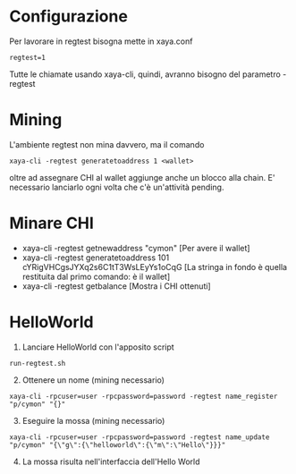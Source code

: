 Configurazione
===

Per lavorare in regtest bisogna mette in xaya.conf

`regtest=1`

Tutte le chiamate usando xaya-cli, quindi, avranno bisogno del parametro -regtest

Mining
===

L'ambiente regtest non mina davvero, ma il comando

`xaya-cli -regtest generatetoaddress 1 <wallet>`

oltre ad assegnare CHI al wallet aggiunge anche un blocco alla chain. E' necessario lanciarlo ogni volta che c'è un'attività pending.

Minare CHI
===
   
 * xaya-cli -regtest getnewaddress "cymon" 
   [Per avere il wallet]
 * xaya-cli -regtest generatetoaddress 101 cYRigVHCgsJYXq2s6C1tT3WsLEyYs1oCqG
   [La stringa in fondo è quella restituita dal primo comando: è il wallet]
 * xaya-cli -regtest getbalance
   [Mostra i CHI ottenuti]

HelloWorld
===

 1. Lanciare HelloWorld con l'apposito script

`run-regtest.sh`

 2. Ottenere un nome (mining necessario)
 
`xaya-cli -rpcuser=user -rpcpassword=password -regtest name_register "p/cymon" "{}"`

 3. Eseguire la mossa (mining necessario)

`xaya-cli -rpcuser=user -rpcpassword=password -regtest name_update "p/cymon" "{\"g\":{\"helloworld\":{\"m\":\"Hello\"}}}"`

 4. La mossa risulta nell'interfaccia dell'Hello World
